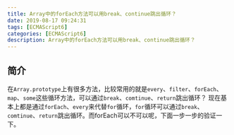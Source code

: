 ```yaml
---
title: Array中的forEach方法可以用break、continue跳出循环？
date: 2019-08-17 09:24:31
tags: [ECMAScript6]
categories: [ECMAScript6]
description: Array中的forEach方法可以用break、continue跳出循环？
---
```

## 简介
在`Array.prototype`上有很多方法，比较常用的就是`every`、`filter`、`forEach`、`map`、`some`这些循环方法，可以通过`break`、`comtinue`、`return`跳出循环？
现在基本上都是通过`forEach`、`every`来代替`for`循环，`for`循环可以通过`break`、`comtinue`、`return`跳出循环。而forEach可以不可以呢，下面一步一步的验证一下。